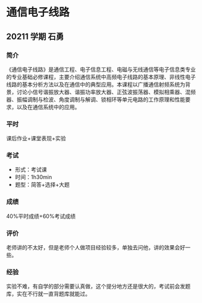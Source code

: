 # 通信电子线路

## 20211  学期 石勇

### 简介

《通信电子线路》是通信工程、电子信息工程、电磁与无线通信等电子信息类专业的专业基础必修课程，主要介绍通信系统中高频电子线路的基本原理、非线性电子线路的基本分析方法以及在通信中的典型应用。本课程以广播通信射频系统为背景，讨论小信号谐振放大器、谐振功率放大器、正弦波振荡器、模拟相乘器、混频器、振幅调制与检波、角度调制与解调、锁相环等单元电路的工作原理和性能要求，以及在通信系统中的应用。

### 平时

课后作业+课堂表现+实验

### 考试

- 形式：考试课
- 时间：1h30min
- 题型：简答+选择+大题

### 成绩

40%平时成绩+60%考试成绩

### 评价

老师讲的不太好，但是老师个人做项目经验较多，单独去问他，讲的效果会好一些。

### 经验

实验不难，有自学的部分需要认真做，这个提分地方还是很大的，考试前会发题库，实在不行就一直背题库就能过。